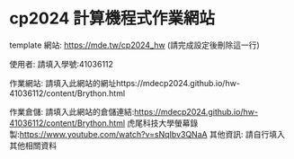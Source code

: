 # cp2024 計算機程式作業網站

template 網站: https://mde.tw/cp2024_hw (請完成設定後刪除這一行)

使用者: 請填入學號:41036112

作業網站: 請填入此網站的網址https://mdecp2024.github.io/hw-41036112/content/Brython.html

作業倉儲: 請填入此網站的倉儲連結:https://mdecp2024.github.io/hw-41036112/content/Brython.html
虎尾科技大學螢幕錄製:https://www.youtube.com/watch?v=sNqIbv3QNaA
其他資訊: 請自行填入其他相關資料
